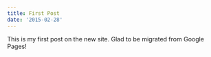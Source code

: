 ```yaml
---
title: First Post
date: '2015-02-28'
---
```


This is my first post on the new site. Glad to be migrated from Google Pages!
